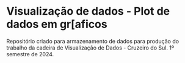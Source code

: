 # Visualização de dados - Plot de dados em gr[aficos
Repositório criado para armazenamento de dados para produção do trabalho da cadeira de Visualização de Dados - Cruzeiro do Sul.
1º semestre de 2024.
